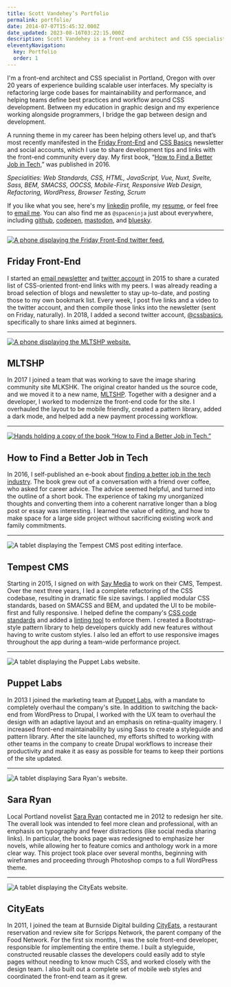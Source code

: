 ```yaml
---
title: Scott Vandehey’s Portfolio
permalink: portfolio/
date: 2014-07-07T15:45:32.000Z
date_updated: 2023-08-16T03:22:15.000Z
description: Scott Vandehey is a front-end architect and CSS specialist in Portland, Oregon with over 20 years experience building scalable user interfaces.
eleventyNavigation:
  key: Portfolio
  order: 1
---
```


I'm a front-end architect and CSS specialist in Portland, Oregon with over 20 years of experience building scalable user interfaces. My specialty is refactoring large code bases for maintainability and performance, and helping teams define best practices and workflow around CSS development. Between my education in graphic design and my experience working alongside programmers, I bridge the gap between design and development.

A running theme in my career has been helping others level up, and that’s most recently manifested in the [Friday Front-End](https://fridayfrontend.com/) and [CSS Basics](https://hachyderm.io/@cssbasics) newsletter and social accounts, which I use to share development tips and links with the front-end community every day. My first book, “[How to Find a Better Job in Tech](https://www.amazon.com/dp/B01M0VOE6O),” was published in 2016.

_Specialities: Web Standards, CSS, HTML, JavaScript, Vue, Nuxt, Svelte, Sass, BEM, SMACSS, OOCSS, Mobile-First, Responsive Web Design, Refactoring, WordPress, Browser Testing, Scrum_

If you like what you see, here's my [linkedin](http://www.linkedin.com/in/scottvandehey/) profile, my [resume](https://www.dropbox.com/s/ttpb0szdxox2xv7/scott-vandehey-resume.pdf), or feel free to [email me](mailto:scott@spaceninja.com). You can also find me as `@spaceninja` just about everywhere, including [github](https://github.com/spaceninja), [codepen](https://codepen.io/spaceninja/), [mastodon](https://mastodon.cloud/@spaceninja), and [bluesky](https://bsky.app/profile/spaceninja.com).

---

[<img src="{{ 'portfolio/fridayfrontend.png' | imgPath }}" alt="A phone displaying the Friday Front-End twitter feed.">](https://fridayfrontend.com/)

## Friday Front-End

I started an [email newsletter](https://fridayfrontend.com/) and [twitter account](https://twitter.com/fridayfrontend) in 2015 to share a curated list of CSS-oriented front-end links with my peers. I was already reading a broad selection of blogs and newsletter to stay up-to-date, and posting those to my own bookmark list. Every week, I post five links and a video to the twitter account, and then compile those links into the newsletter (sent on Friday, naturally). In 2018, I added a second twitter account, [@cssbasics](https://twitter.com/cssbasics), specifically to share links aimed at beginners.

---

[<img src="{{ 'portfolio/mltshp.png' | imgPath }}" alt="A phone displaying the MLTSHP website.">](https://mltshp.com/)

## MLTSHP

In 2017 I joined a team that was working to save the image sharing community site MLKSHK. The original creator handed us the source code, and we moved it to a new name, [MLTSHP](https://mltshp.com/). Together with a designer and a developer, I worked to modernize the front-end code for the site. I overhauled the layout to be mobile friendly, created a pattern library, added a dark mode, and helped add a new payment processing workflow.

---

[<img src="{{ 'portfolio/betterjobintech.png' | imgPath }}" alt="Hands holding a copy of the book “How to Find a Better Job in Tech.”">](https://www.amazon.com/dp/B01M0VOE6O)

## How to Find a Better Job in Tech

In 2016, I self-published an e-book about [finding a better job in the tech industry](https://www.amazon.com/dp/B01M0VOE6O). The book grew out of a conversation with a friend over coffee, who asked for career advice. The advice seemed helpful, and turned into the outline of a short book. The experience of taking my unorganized thoughts and converting them into a coherent narrative longer than a blog post or essay was interesting. I learned the value of editing, and how to make space for a large side project without sacrificing existing work and family commitments.

---

<img src="{{ 'portfolio/tempest.png' | imgPath }}" alt="A tablet displaying the Tempest CMS post editing interface.">

## Tempest CMS

Starting in 2015, I signed on with [Say Media](https://www.saymedia.com/) to work on their CMS, Tempest. Over the next three years, I led a complete refactoring of the CSS codebase, resulting in dramatic file size savings. I applied modular CSS standards, based on SMACSS and BEM, and updated the UI to be mobile-first and fully responsive. I helped define the company's [CSS code standards](https://github.com/saymedia/css-standards) and added a [linting tool](https://github.com/saymedia/stylelint-config-saymedia) to enforce them. I created a Bootstrap-style pattern library to help developers quickly add new features without having to write custom styles. I also led an effort to use responsive images throughout the app during a team-wide performance project.

---

<img src="{{ 'portfolio/puppetlabs.png' | imgPath }}" alt="A tablet displaying the Puppet Labs website.">

## Puppet Labs

In 2013 I joined the marketing team at [Puppet Labs](http://puppetlabs.com/), with a mandate to completely overhaul the company's site. In addition to switching the back-end from WordPress to Drupal, I worked with the UX team to overhaul the design with an adaptive layout and an emphasis on retina-quality imagery. I increased front-end maintainability by using Sass to create a styleguide and pattern library. After the site launched, my efforts shifted to working with other teams in the company to create Drupal workflows to increase their productivity and make it as easy as possible for teams to keep their portions of the site updated.

---

<img src="{{ 'portfolio/sararyan.png' | imgPath }}" alt="A tablet displaying Sara Ryan's website.">

## Sara Ryan

Local Portland novelist [Sara Ryan](http://sararyan.com/) contacted me in 2012 to redesign her site. The overall look was intended to feel more clean and professional, with an emphasis on typography and fewer distractions (like social media sharing links). In particular, the books page was redesigned to emphasize her novels, while allowing her to feature comics and anthology work in a more clear way. This project took place over several months, beginning with wireframes and proceeding through Photoshop comps to a full WordPress theme.

---

<img src="{{ 'portfolio/cityeats.png' | imgPath }}" alt="A tablet displaying the CityEats website.">

## CityEats

In 2011, I joined the team at Burnside Digital building [CityEats](http://cityeats.com/), a restaurant reservation and review site for Scripps Network, the parent company of the Food Network. For the first six months, I was the sole front-end developer, responsible for implementing the entire theme. I built a styleguide, constructed reusable classes the developers could easily add to style pages without needing to know much CSS, and worked closely with the design team. I also built out a complete set of mobile web styles and coordinated the front-end team as it grew.
